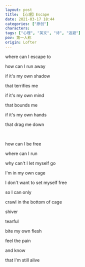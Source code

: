 ```yaml
---
layout: post
title: 【心理】Escape
date: 2021-03-17 18:44
categories: ["原创"]
characters: 
tags: ["心理", "英文", "诗", "逃避"]
pov: 第一人称
origin: Lofter
---
```


where can I escape to

how can I run away

if it's my own shadow

that terrifies me

if it's my own mind

that bounds me

if it's my own hands

that drag me down

<br>

how can I be free

where can I run

why can't I let myself go

I'm in my own cage

I don't want to set myself free

so I can only

crawl in the bottom of cage

shiver

tearful

bite my own flesh

feel the pain

and know

that I'm still alive
